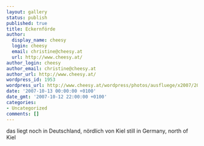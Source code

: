 ```yaml
---
layout: gallery
status: publish
published: true
title: Eckernförde
author:
  display_name: cheesy
  login: cheesy
  email: christine@cheesy.at
  url: http://www.cheesy.at/
author_login: cheesy
author_email: christine@cheesy.at
author_url: http://www.cheesy.at/
wordpress_id: 1953
wordpress_url: http://www.cheesy.at/wordpress/photos/ausfluege/x2007/2007-10-13/eckernfoerde/
date: '2007-10-13 00:00:00 +0100'
date_gmt: '2007-10-12 22:00:00 +0100'
categories:
- Uncategorized
comments: []
---
```

<!--:de-->das liegt noch in Deutschland, nördlich von Kiel
<!--:--><!--:en-->still in Germany, north of Kiel
<!--:-->
